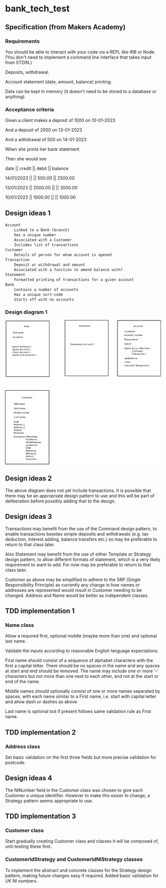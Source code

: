 # bank_tech_test

## Specification (from Makers Academy)
### Requirements

You should be able to interact with your code via a REPL like IRB or Node. (You don't need to implement a command line interface that takes input from STDIN.)

Deposits, withdrawal.
    
Account statement (date, amount, balance) printing.

Data can be kept in memory (it doesn't need to be stored to a database or anything).

### Acceptance criteria

Given a client makes a deposit of 1000 on 10-01-2023

And a deposit of 2000 on 13-01-2023

And a withdrawal of 500 on 14-01-2023

When she prints her bank statement

Then she would see

date || credit || debit || balance

14/01/2023 || || 500.00 || 2500.00

13/01/2023 || 2000.00 || || 3000.00

10/01/2023 || 1000.00 || || 1000.00

## Design ideas 1
    Account
        Linked to a Bank (branch)
        Has a unique number
        Associated with a Customer
        Includes list of transactions
    Customer
        Details of person for whom account is opened
    Transaction
        Deposit or withdrawal and amount
        Associated with a function to amend balance with?
    Statement
        Formatted printing of transactions for a given account
    Bank
        Contains a number of accounts
        Has a unique sort-code
        Starts off with no accounts

### Design diagram 1
![Class Diagram 1](ClassDiagram1.png "Class Diagram 1")

## Design ideas 2
The above diagram does not yet include transactions. It is possible that there may be an appropriate design pattern to use and this will be part of deliberation before possibly adding that to the design.

## Design ideas 3
Transactions may benefit from the use of the Command design pattern, to enable transactions besides simple deposits and withdrawals (e.g. tax deduction, interest adding, balance transfers etc.) so may be preferable to return to that class later.

Also Statement may benefit from the use of either Template or Strategy design pattern, to allow different formats of statement, which is a very likely requirement to want to add. For now may be preferable to return to that class later.

Customer as above may be simplified to adhere to the SRP (Single Responsibility Principle) as currently any change in how names or addresses are represented would result in Customer needing to be changed. Address and Name would be better as independent classes.

## TDD implementation 1
### Name class
Allow a required first, optional middle (maybe more than one) and optional last name. 

Validate the inputs according to reasonable English language expectations. 

First name should consist of a sequence of alphabet characters with the first a capital letter. There should be no spaces in the name and any spaces at start and end should be removed. The name may include one or more '-' characters but not more than one next to each other, and not at the start or end of the name.

Middle names should optionally consist of one or more names separated by spaces, with each name similar to a First name, i.e. start with capital letter and allow dash or dashes as above.

Last name is optional but if present follows same validation rule as First name.


## TDD implementation 2
### Address class
Set basic validation on the first three fields but more precise validation for postcode.


## Design ideas 4
The NINumber field in the Customer class was chosen to give each Customer a unique identifier. However to make this easier to change, a Strategy pattern seems appropriate to use.


## TDD implementation 3
### Customer class
Start gradually creating Customer class and classes it will be composed of, unit-testing these first.


### CustomerIdStrategy and CustomerIdNIStrategy classes
To implement the abstract and concrete classes for the Strategy design pattern, making future changes easy if required. Added basic validation for UK NI numbers.
